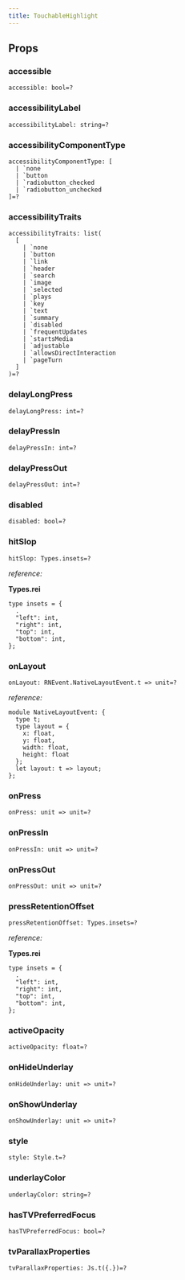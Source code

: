 ```yaml
---
title: TouchableHighlight
---
```


## Props

### accessible

```reason
accessible: bool=?
```

### accessibilityLabel

```reason
accessibilityLabel: string=?
```

### accessibilityComponentType

```reason
accessibilityComponentType: [
  | `none
  | `button
  | `radiobutton_checked
  | `radiobutton_unchecked
]=?
```

### accessibilityTraits

```reason
accessibilityTraits: list(
  [
    | `none
    | `button
    | `link
    | `header
    | `search
    | `image
    | `selected
    | `plays
    | `key
    | `text
    | `summary
    | `disabled
    | `frequentUpdates
    | `startsMedia
    | `adjustable
    | `allowsDirectInteraction
    | `pageTurn
  ]
)=?
```

### delayLongPress

```reason
delayLongPress: int=?
```

### delayPressIn

```reason
delayPressIn: int=?
```

### delayPressOut

```reason
delayPressOut: int=?
```

### disabled

```reason
disabled: bool=?
```

### hitSlop

```reason
hitSlop: Types.insets=?
```

_reference:_

**Types.rei**

```reason
type insets = {
  .
  "left": int,
  "right": int,
  "top": int,
  "bottom": int,
};
```

### onLayout

```reason
onLayout: RNEvent.NativeLayoutEvent.t => unit=?
```

_reference:_

```reason
module NativeLayoutEvent: {
  type t;
  type layout = {
    x: float,
    y: float,
    width: float,
    height: float
  };
  let layout: t => layout;
};
```

### onPress

```reason
onPress: unit => unit=?
```

### onPressIn

```reason
onPressIn: unit => unit=?
```

### onPressOut

```reason
onPressOut: unit => unit=?
```

### pressRetentionOffset

```reason
pressRetentionOffset: Types.insets=?
```

_reference:_

**Types.rei**

```reason
type insets = {
  .
  "left": int,
  "right": int,
  "top": int,
  "bottom": int,
};
```

### activeOpacity

```reason
activeOpacity: float=?
```

### onHideUnderlay

```reason
onHideUnderlay: unit => unit=?
```

### onShowUnderlay

```reason
onShowUnderlay: unit => unit=?
```

### style

```reason
style: Style.t=?
```

### underlayColor

```reason
underlayColor: string=?
```

### hasTVPreferredFocus

```reason
hasTVPreferredFocus: bool=?
```

### tvParallaxProperties

```reason
tvParallaxProperties: Js.t({.})=?
```
